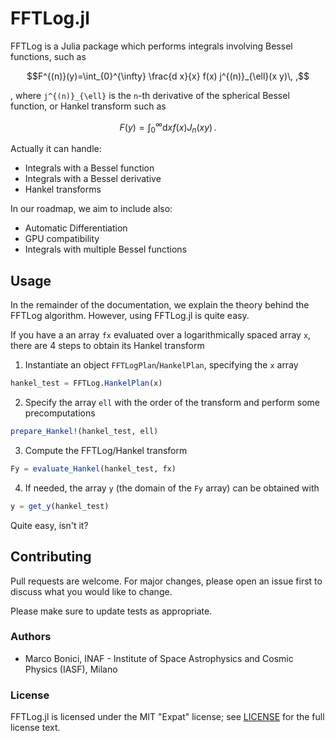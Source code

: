 # FFTLog.jl

FFTLog is a Julia package which performs integrals involving Bessel functions, such as

```math
F^{(n)}(y)=\int_{0}^{\infty} \frac{d x}{x} f(x) j^{(n)}_{\ell}(x y)\, ,
```

, where ``j^{(n)}_{\ell}`` is the ``n``-th derivative of the spherical Bessel function,
or Hankel transform such as

```math
F(y)=\int_{0}^{\infty} \mathrm{d}x f(x) J_{n}(x y)\, .
```

Actually
it can handle:

- Integrals with a Bessel function
- Integrals with a Bessel derivative
- Hankel transforms

In our roadmap, we aim to include also:
- Automatic Differentiation
- GPU compatibility
- Integrals with multiple Bessel functions




## Usage

In the remainder of the documentation, we explain the theory behind the FFTLog algorithm.
However, using FFTLog.jl is quite easy.

If you have a an array `fx` evaluated over a logarithmically spaced array `x`, there are 4
steps to obtain its Hankel transform

1. Instantiate an object `FFTLogPlan`/`HankelPlan`, specifying the `x` array
```julia
hankel_test = FFTLog.HankelPlan(x)
```
2. Specify the array `ell` with the order of the transform and perform some precomputations
```julia
prepare_Hankel!(hankel_test, ell)
```
3. Compute the FFTLog/Hankel transform
```julia
Fy = evaluate_Hankel(hankel_test, fx)
```
4. If needed, the array `y` (the domain of the `Fy` array) can be obtained with
```julia
y = get_y(hankel_test)
```

Quite easy, isn't it?


## Contributing
Pull requests are welcome. For major changes, please open an issue first to discuss what you would like to change.

Please make sure to update tests as appropriate.

### Authors

- Marco Bonici, INAF - Institute of Space Astrophysics and Cosmic Physics (IASF), Milano

### License

FFTLog.jl is licensed under the MIT "Expat" license; see
[LICENSE](https://github.com/marcobonici/FFTLog.jl/blob/main/LICENSE) for
the full license text.
